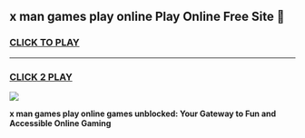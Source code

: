 
## x man games play online Play Online Free Site 👋
<h3>
<a href="https://download.freeplayer.one?title=x_man_games_play_online&ref=21F">CLICK TO PLAY</a></h3>
<hr>

<h3>
<a href="https://download.freeplayer.one?title=x_man_games_play_online&ref=21F">CLICK 2 PLAY</a>
  
</h3>

<a href="https://download.freeplayer.one?title=x_man_games_play_online&ref=21F"><img src="https://cdnb.artstation.com/p/assets/images/images/032/539/853/original/anto-thomas-button-gif.gif"></a>


**x man games play online games unblocked: Your Gateway to Fun and Accessible Online Gaming**
